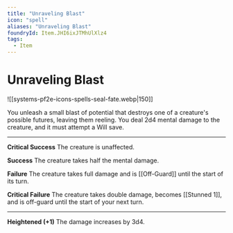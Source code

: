 ```yaml
---
title: "Unraveling Blast"
icon: "spell"
aliases: "Unraveling Blast"
foundryId: Item.JHI6ixJTMhUlXlz4
tags:
  - Item
---
```


# Unraveling Blast
![[systems-pf2e-icons-spells-seal-fate.webp|150]]

You unleash a small blast of potential that destroys one of a creature's possible futures, leaving them reeling. You deal 2d4 mental damage to the creature, and it must attempt a Will save.

* * *

**Critical Success** The creature is unaffected.

**Success** The creature takes half the mental damage.

**Failure** The creature takes full damage and is [[Off-Guard]] until the start of its turn.

**Critical Failure** The creature takes double damage, becomes [[Stunned 1]], and is off-guard until the start of your next turn.

* * *

**Heightened (+1)** The damage increases by 3d4.
